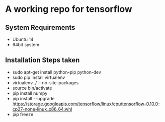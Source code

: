 # A working repo for tensorflow

## System Requirements

- Ubuntu 14
- 64bit system

## Installation Steps taken

- sudo apt-get install python-pip python-dev
- sudo pip install virtualenv
- virtualenv ./ --no-site-packages
- source bin/activate
- pip install numpy
- pip install --upgrade https://storage.googleapis.com/tensorflow/linux/cpu/tensorflow-0.10.0-cp27-none-linux_x86_64.whl
- pip freeze
